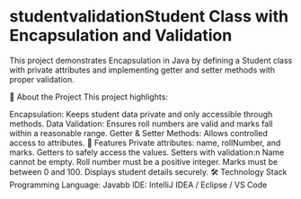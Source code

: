 # studentvalidationStudent Class with Encapsulation and Validation
This project demonstrates Encapsulation in Java by defining a Student class with private attributes and implementing getter and setter methods with proper validation.

📝 About the Project
This project highlights:

Encapsulation: Keeps student data private and only accessible through methods.
Data Validation: Ensures roll numbers are valid and marks fall within a reasonable range.
Getter & Setter Methods: Allows controlled access to attributes.
🚀 Features
Private attributes: name, rollNumber, and marks.
Getters to safely access the values.
Setters with validation:n
Name cannot be empty.
Roll number must be a positive integer.
Marks must be between 0 and 100.
Displays student details securely.
🛠️ Technology Stack
Programming Language: Javabb
IDE: IntelliJ IDEA / Eclipse / VS Code
